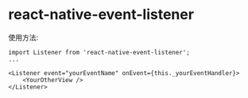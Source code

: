 # react-native-event-listener

使用方法:
```
import Listener from 'react-native-event-listener';
...

<Listener event="yourEventName" onEvent={this._yourEventHandler}>
    <YourOtherView />
</Listener>

```